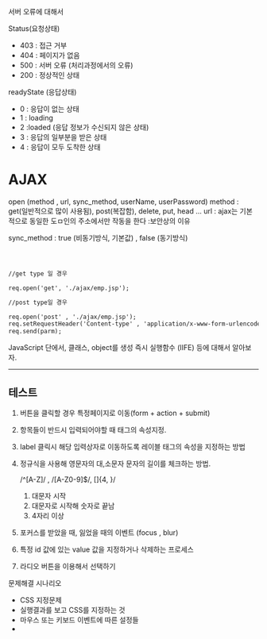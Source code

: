 서버 오류에 대해서

Status(요청상태)
 - 403 : 접근 거부
 - 404 : 페이지가 없음
 - 500 : 서버 오류 (처리과정에서의 오류)
 - 200 : 정상적인 상태


readyState (응답상태)
- 0 : 응답이 없는 상태
- 1 : loading
- 2 :loaded (응답 정보가 수신되지 않은 상태)
- 3 : 응답의 일부분을 받은 상태
- 4 : 응답이 모두 도착한 상태



# AJAX

open (method , url, sync_method, userName, userPassword)
method : get(일반적으로 많이 사용됨), post(복잡함), delete, put, head ...
url : ajax는 기본적으로 동일한 도ㅁ인의 주소에서만 작동을 한다
    :보안상의 이유

sync_method : true (비동기방식, 기본값) , false (동기방식)


```jsp



//get type 일 경우

req.open('get', './ajax/emp.jsp');

//post type일 경우

req.open('post' , './ajax/emp.jsp');
req.setRequestHeader('Content-type' , 'application/x-www-form-urlencoded;charset=utf-8');
req.send(parm);

```

JavaScript 단에서, 클래스, object를 생성
즉시 실행함수 (IIFE) 등에 대해서 알아보자.


----


## 테스트


1. 버튼을 클릭할 경우 특정페이지로 이동(form + action + submit)
2. 항목들이 반드시 입력되어야할 때  태그의 속성지정.
3. label 클릭시 해당 입력상자로 이동하도록 레이블 태그의 속성을 지정하는 방법
4. 정규식을 사용해 영문자의 대,소문자 문자의 길이를 체크하는 방법.

   /^[A-Z]/ , /[A-Z0-9]$/, []{4, }/

   1. 대문자 시작
   2. 대문자로 시작해 숫자로 끝남
   3. 4자리 이상

5. 포커스를 받았을 때, 잃었을 때의 이벤트 (focus , blur)
6. 특정 id 값에 있는 value 값을 지정하거나 삭제하는 프로세스
7. 라디오 버튼을 이용해서 선택하기



문제해결 시나리오
- CSS 지정문제
- 실행결과를 보고 CSS를 지정하는 것
- 마우스 또는 키보드 이벤트에 따른 설정들
- 